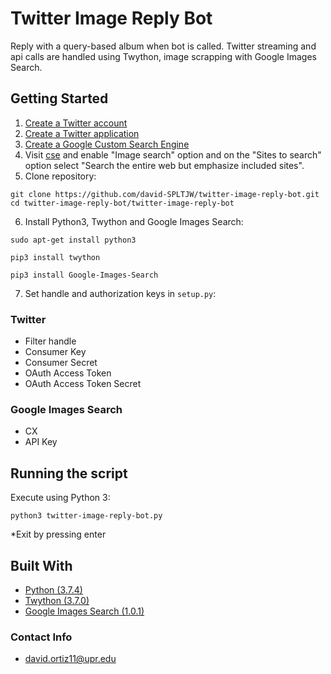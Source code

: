 # Twitter Image Reply Bot

Reply with a query-based album when bot is called. Twitter streaming and api calls are handled using Twython, image scrapping with Google Images Search.

## Getting Started

1. [Create a Twitter account](https://twitter.com/i/flow/signup)
2. [Create a Twitter application](https://developer.twitter.com/en/account/get-started)
3. [Create a Google Custom Search Engine](https://developers.google.com/custom-search/docs/tutorial/creatingcse)
4. Visit [cse](https://cse.google.com/cse/all) and enable "Image search" option and on the "Sites to search" option select "Search the entire web but emphasize included sites".
5. Clone repository:
```
git clone https://github.com/david-SPLTJW/twitter-image-reply-bot.git
cd twitter-image-reply-bot/twitter-image-reply-bot
```
6. Install Python3, Twython and Google Images Search:
```
sudo apt-get install python3
```
```
pip3 install twython
```
```
pip3 install Google-Images-Search
```
7. Set handle and authorization keys in ```setup.py```:
### Twitter
* Filter handle
* Consumer Key
* Consumer Secret
* OAuth Access Token
* OAuth Access Token Secret
### Google Images Search
* CX
* API Key

## Running the script
Execute using Python 3:
```
python3 twitter-image-reply-bot.py
```
*Exit by pressing enter

## Built With
* [Python (3.7.4)](https://docs.python.org/3/)
* [Twython (3.7.0)](https://twython.readthedocs.io/en/latest/)
* [Google Images Search (1.0.1)](https://pypi.org/project/Google-Images-Search/)

### Contact Info
* david.ortiz11@upr.edu
